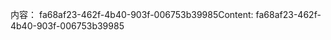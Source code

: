 <span data-ttu-id="ac042-101">内容： fa68af23-462f-4b40-903f-006753b39985</span><span class="sxs-lookup"><span data-stu-id="ac042-101">Content: fa68af23-462f-4b40-903f-006753b39985</span></span>